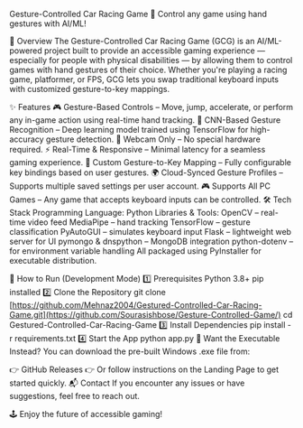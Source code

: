 Gesture-Controlled Car Racing Game
🚗 Control any game using hand gestures with AI/ML!

📌 Overview
The Gesture-Controlled Car Racing Game (GCG) is an AI/ML-powered project built to provide an accessible gaming experience — especially for people with physical disabilities — by allowing them to control games with hand gestures of their choice. Whether you're playing a racing game, platformer, or FPS, GCG lets you swap traditional keyboard inputs with customized gesture-to-key mappings.

✨ Features
🎮 Gesture-Based Controls – Move, jump, accelerate, or perform any in-game action using real-time hand tracking.
🧠 CNN-Based Gesture Recognition – Deep learning model trained using TensorFlow for high-accuracy gesture detection.
🎥 Webcam Only – No special hardware required.
⚡ Real-Time & Responsive – Minimal latency for a seamless gaming experience.
🧩 Custom Gesture-to-Key Mapping – Fully configurable key bindings based on user gestures.
🌍 Cloud-Synced Gesture Profiles – Supports multiple saved settings per user account.
🎮 Supports All PC Games – Any game that accepts keyboard inputs can be controlled.
🛠 Tech Stack
Programming Language: Python
Libraries & Tools:
OpenCV – real-time video feed
MediaPipe – hand tracking
TensorFlow – gesture classification
PyAutoGUI – simulates keyboard input
Flask – lightweight web server for UI
pymongo & dnspython – MongoDB integration
python-dotenv – for environment variable handling
All packaged using PyInstaller for executable distribution.

🚀 How to Run (Development Mode)
1️⃣ Prerequisites
Python 3.8+
pip installed
2️⃣ Clone the Repository
git clone [https://github.com/Mehnaz2004/Gestured-Controlled-Car-Racing-Game.git](https://github.com/Sourasishbose/Gesture-Controlled-Game/)
cd Gestured-Controlled-Car-Racing-Game
3️⃣ Install Dependencies
pip install -r requirements.txt
4️⃣ Start the App
python app.py
💾 Want the Executable Instead?
You can download the pre-built Windows .exe file from:

👉 GitHub Releases
👉 Or follow instructions on the Landing Page to get started quickly.
📬 Contact
If you encounter any issues or have suggestions, feel free to reach out.

🕹️ Enjoy the future of accessible gaming!
